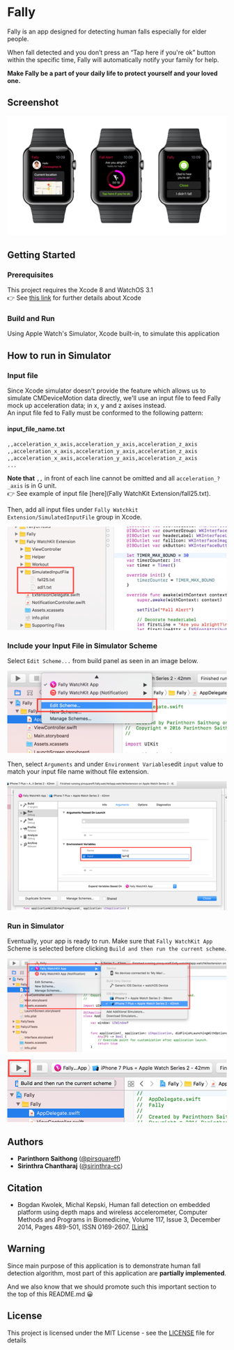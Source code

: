 # Fally

Fally is an app designed for detecting
human falls especially for elder people.

When fall detected and you don’t press
an “Tap here if you're ok” button within the specific time,
Fally will automatically notify your family
for help.

**Make Fally be a part of your daily life to protect yourself and your loved one.**

## Screenshot
![Fally screenshot](/Readme/image/fally-screenshot.png?raw=true "Fally screenshot")

## Getting Started

### Prerequisites

This project requires the Xcode 8 and WatchOS 3.1<br>
:point_right: See [this link](https://developer.apple.com/xcode/) for further details about Xcode

### Build and Run

Using Apple Watch's Simulator, Xcode built-in, to simulate this application

## How to run in Simulator
### Input file
Since Xcode simulator doesn't provide the feature which allows us to simulate CMDeviceMotion data directly, we'll use an input file to feed Fally mock up acceleration data; in x, y and z axises instead.<br>
An input file fed to Fally must be conformed to the following pattern:

#### input_file_name.txt
```
,,acceleration_x_axis,acceleration_y_axis,acceleration_z_axis
,,acceleration_x_axis,acceleration_y_axis,acceleration_z_axis
,,acceleration_x_axis,acceleration_y_axis,acceleration_z_axis
...
```
**Note that** `,,` in front of each line cannot be omitted and all `acceleration_?_axis` is in G unit.<br>
:point_right: See example of input file [here](Fally WatchKit Extension/fall25.txt).

Then, add all input files under ```Fally Watchkit Extension/SimulatedInputFile``` group in Xcode.

![Input file location](/Readme/image/input-file-location.png?raw=true "Input file location")

### Include your Input File in Simulator Scheme
Select ```Edit Scheme...``` from build panel as seen in an image below.

![Edit scheme](/Readme/image/edit-scheme.png?raw=true "Edit scheme")

Then, select ```Arguments``` and under ```Environment Variables```edit ```input``` value to match your input file name without file extension.

![Input value](/Readme/image/input-value.png?raw=true "Input value")

### Run in Simulator
Eventually, your app is ready to run. Make sure that ```Fally WatchKit App``` Scheme is selected before clicking ```Build and then run the current scheme```.

![Select scheme](/Readme/image/select-scheme.png?raw=true "Select scheme")

![Build and then run](/Readme/image/build-and-then-run.png?raw=true "Build and then run")

## Authors

* **Parinthorn Saithong** ([@pirsquareff](https://github.com/pirsquareff))
* **Sirinthra Chantharaj** ([@sirinthra-cc](https://github.com/sirinthra-cc))

## Citation

* Bogdan Kwolek, Michal Kepski, Human fall detection on embedded platform using depth maps and wireless accelerometer, Computer Methods and Programs in Biomedicine, Volume 117, Issue 3, December 2014, Pages 489-501, ISSN 0169-2607. [[Link]](http://home.agh.edu.pl/~bkw/research/pdf/2014/KwolekKepski_CMBP2014.pdf)

## Warning

Since main purpose of this application is to demonstrate human fall detection algorithm, most part of this application are **partially implemented**.

And we also know that we should promote such this important section to the top of this README.md :grinning:

## License

This project is licensed under the MIT License - see the [LICENSE](LICENSE) file for details
